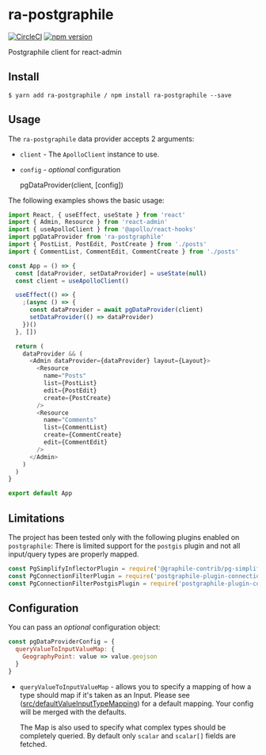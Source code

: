 # ra-postgraphile

[![CircleCI](https://circleci.com/gh/BowlingX/ra-postgraphile.svg?style=svg)](https://circleci.com/gh/BowlingX/ra-postgraphile)
[![npm version](https://badge.fury.io/js/ra-postgraphile.svg)](https://badge.fury.io/js/ra-postgraphile)

Postgraphile client for react-admin

## Install

    $ yarn add ra-postgraphile / npm install ra-postgraphile --save

## Usage

The `ra-postgraphile` data provider accepts 2 arguments:

- `client` - The `ApolloClient` instance to use.

- `config` - _optional_ configuration


    pgDataProvider(client, [config])

The following examples shows the basic usage:

```js
import React, { useEffect, useState } from 'react'
import { Admin, Resource } from 'react-admin'
import { useApolloClient } from '@apollo/react-hooks'
import pgDataProvider from 'ra-postgraphile'
import { PostList, PostEdit, PostCreate } from './posts'
import { CommentList, CommentEdit, CommentCreate } from './posts'

const App = () => {
  const [dataProvider, setDataProvider] = useState(null)
  const client = useApolloClient()

  useEffect(() => {
    ;(async () => {
      const dataProvider = await pgDataProvider(client)
      setDataProvider(() => dataProvider)
    })()
  }, [])

  return (
    dataProvider && (
      <Admin dataProvider={dataProvider} layout={Layout}>
        <Resource
          name="Posts"
          list={PostList}
          edit={PostEdit}
          create={PostCreate}
        />
        <Resource
          name="Comments"
          list={CommentList}
          create={CommentCreate}
          edit={CommentEdit}
        />
      </Admin>
    )
  )
}

export default App
```

## Limitations

The project has been tested only with the following plugins enabled on `postgraphile`:
There is limited support for the `postgis` plugin and not all input/query types are properly mapped.

```js
const PgSimplifyInflectorPlugin = require('@graphile-contrib/pg-simplify-inflector')
const PgConnectionFilterPlugin = require('postgraphile-plugin-connection-filter')
const PgConnectionFilterPostgisPlugin = require('postgraphile-plugin-connection-filter-postgis')
```

## Configuration

You can pass an _optional_ configuration object:

```js
const pgDataProviderConfig = {
  queryValueToInputValueMap: {
    GeographyPoint: value => value.geojson
  }
}
```

- `queryValueToInputValueMap` - allows you to specify a mapping of how a type should map if it's taken as an Input.
  Please see ([src/defaultValueInputTypeMapping](src/defaultValueInputTypeMapping.js)) for a default mapping.
  Your config will be merged with the defaults.

  The Map is also used to specify what complex types should be completely queried.
  By default only `scalar` and `scalar[]` fields are fetched.
